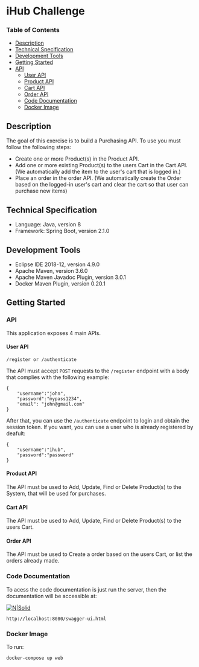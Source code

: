 # iHub Challenge

### Table of Contents
- [Description](#description)
- [Technical Specification](#technical-specification)
- [Development Tools](#development-tools)
- [Getting Started](#getting-started)
- [API](#api)
    - [User API](#user-api)    
    - [Product API](#product-api)    
    - [Cart API](#cart-api)    
    - [Order API](#order-api)    
    - [Code Documentation](#code-documentation)
    - [Docker Image](#docker-image)

## Description

The goal of this exercise is to build a Purchasing API. 
To use you must follow the following steps:

- Create one or more Product(s) in the Product API.
- Add one or more existing Product(s) to the users Cart in the Cart API. 
  (We automatically add the item to the user's cart that is logged in.)
- Place an order in the order API.
  (We automatically create the Order based on the logged-in user's cart and clear the cart so that user can purchase new items)

## Technical Specification

- Language: Java, version 8
- Framework: Spring Boot, version 2.1.0

## Development Tools

- Eclipse IDE 2018-12, version 4.9.0
- Apache Maven, version 3.6.0
- Apache Maven Javadoc Plugin, version 3.0.1
- Docker Maven Plugin, version 0.20.1

## Getting Started

### API

This application exposes 4 main APIs.

#### User API

    /register or /authenticate
    
The API must accept `POST` requests to the `/register` endpoint
with a body that complies with the following example:    
```
{
    "username":"john",
    "password":"mypass1234",
    "email": "john@gmail.com"
}
```

After that, you can use the `/authenticate` endpoint to login and obtain the session token. 
If you want, you can use a user who is already registered by deafult:

```
{
    "username":"ihub",
    "password":"password"
}
```


#### Product API

    
The API must be used to Add, Update, Find or Delete Product(s) to the System,  that will be used for purchases.

#### Cart API

The API must be used to Add, Update, Find or Delete Product(s) to the users Cart.

#### Order API

The API must be used to Create a order based on the users Cart, or list the orders already made.

### Code Documentation

To acess the code documentation is just run the server, then the documentation will be accessible at:

[![N|Solid](https://i.ibb.co/3WFTxWC/aggregate-sw-hub.png)](https://i.ibb.co/3WFTxWC/aggregate-sw-hub.png)

    http://localhost:8080/swagger-ui.html


### Docker Image

To run:

    docker-compose up web



